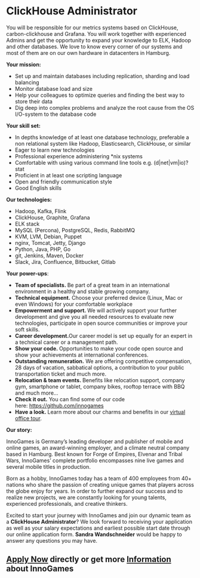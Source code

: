 <h1>ClickHouse Administrator</h1>
<p><span>You will be responsible for our metrics systems based on ClickHouse, carbon-clickhouse and Grafana. You will work together with experienced Admins and get the opportunity to expand your knowledge to ELK, Hadoop and other databases.&nbsp;</span><span>We love to know every corner of our systems and most of them are on our own hardware in datacenters in Hamburg.</span></p><p><strong>Your mission:</strong></p><ul><li>Set up and maintain databases including replication, sharding and load balancing</li><li>Monitor database load and size</li><li>Help your colleagues to optimize queries and finding the best way to store their data</li><li>Dig deep into complex problems and analyze the root cause from the OS I/O-system to the database code</li></ul><p><strong>Your skill set:</strong></p><ul><li>In depths knowledge of at least one database technology, preferable a non relational system like Hadoop, Elasticsearch, ClickHouse, or similar</li><li>Eager to learn new technologies</li><li>Professional experience administering *nix systems&nbsp;</li><li>Comfortable with using various command line tools e.g. (d|net|vm|io)?stat</li><li>Proficient in at least one scripting language</li><li>Open and friendly communication style</li><li>Good English skills</li></ul><p><strong>Our technologies:</strong></p><ul><li>Hadoop, Kafka, Flink</li><li>ClickHouse, Graphite, Grafana</li><li>ELK stack</li><li>MySQL (Percona), PostgreSQL, Redis, RabbitMQ</li><li>KVM, LVM, Debian, Puppet</li><li>nginx, Tomcat, Jetty, Django</li><li>Python, Java, PHP, Go</li><li>git, Jenkins, Maven, Docker</li><li>Slack, Jira, Confluence, Bitbucket, Gitlab</li></ul><p><strong>Your power-ups</strong>:</p><ul><li><strong>Team of specialists.<span>&nbsp;</span></strong>Be part of a great team in an international environment in a healthy and stable growing company.</li><li><strong>Technical equipment.</strong>&nbsp;Choose your preferred device (Linux, Mac or even Windows) for your comfortable workplace</li><li><strong>Empowerment and support.<span>&nbsp;</span></strong>We will actively support your further development and give you all needed resources to evaluate new technologies, participate in open source communities or improve your soft skills.</li><li><strong>Career development.</strong>Our career model is set up equally for an expert in a technical career or a management path.</li><li><strong>Show your code.<span>&nbsp;</span></strong>Opportunities to make your code open source and show your achievements at international conferences.</li><li><strong>Outstanding remuneration.</strong><span>&nbsp;</span>We are offering competitive compensation, 28 days of vacation, sabbatical options, a contribution to your public transportation ticket and much more.</li><li><span><strong>Relocation &amp; team events.&nbsp;</strong></span>Benefits like relocation support, company gym, smartphone or tablet, company bikes, rooftop terrace with BBQ and much more&hellip;</li><li><strong>Check it out.</strong><span>&nbsp;</span>You can find some of our code here:<span>&nbsp;</span><a href="https://github.com/innogames" rel="nofollow"><a target="url" href="https://github.com/innogames">https://github.com/innogames</a></a></li><li><strong>Have a look.<span>&nbsp;</span></strong>Learn more about our charms and benefits in our<span>&nbsp;</span><a href="https://www.youtube.com/watch?v=yZR6GlDxRag&amp;feature=youtu.be" rel="nofollow">virtual office tour</a><span>.</span></li></ul><p><strong>Our story:</strong></p><p>InnoGames is Germany&rsquo;s leading developer and publisher of mobile and online games, an award-winning employer, and a climate neutral company based in Hamburg. Best known for Forge of Empires, Elvenar and Tribal Wars, InnoGames&rsquo; complete portfolio encompasses nine live games and several mobile titles in production.</p><p>Born as a hobby, InnoGames today has a team of 400 employees from 40+ nations who share the passion of creating unique games that players across the globe enjoy for years.<span>&nbsp;</span><span>In order to further expand our success and to realize new projects, we are constantly looking for young talents, experienced professionals, and creative thinkers.</span></p><p><span>Excited to start your journey with InnoGames and join our dynamic team as a&nbsp;<strong>ClickHouse Administrator</strong>? We look forward to receiving your application as well as your salary expectations and earliest possible start date through our online application form.&nbsp;<strong>Sandra Wandschneider</strong>&nbsp;would be happy to answer any questions you may have.</span></p>

<h2><a href="https://jobs.jobvite.com/careers/innogames/job/ouqhjfwe/apply?__jvst=Job+Board&__jvsd=github_jobs_repo">Apply Now</a> directly or get more <a href="https://www.innogames.com/career/detail/job/clickhouse-administrator/?s=github_jobs_repo">Information</a> about InnoGames</h2>